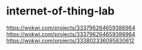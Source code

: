 # internet-of-thing-lab

https://wokwi.com/projects/333796264659386964
https://wokwi.com/projects/333796264659386964<br>
https://wokwi.com/projects/333802336095830612<br>

